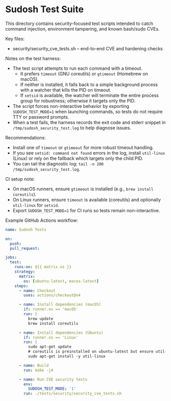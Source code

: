 # Sudosh Test Suite

This directory contains security-focused test scripts intended to catch command injection, environment tampering, and known bash/sudo CVEs.

Key files:
- security/security_cve_tests.sh – end-to-end CVE and hardening checks

Notes on the test harness:
- The test script attempts to run each command with a timeout.
  - It prefers `timeout` (GNU coreutils) or `gtimeout` (Homebrew on macOS).
  - If neither is installed, it falls back to a simple background process with a watcher that kills the PID on timeout.
  - If `setsid` is available, the watcher will terminate the entire process group for robustness; otherwise it targets only the PID.
- The script forces non-interactive behavior by exporting `SUDOSH_TEST_MODE=1` when launching commands, so tests do not require TTY or password prompts.
- When a test fails, the harness records the exit code and stderr snippet in `/tmp/sudosh_security_test.log` to help diagnose issues.

Recommendations:
- Install one of `timeout` or `gtimeout` for more robust timeout handling.
- If you see `setsid: command not found` errors in the log, install `util-linux` (Linux) or rely on the fallback which targets only the child PID.
- You can tail the diagnostic log: `tail -n 200 /tmp/sudosh_security_test.log`.

CI setup note:
- On macOS runners, ensure `gtimeout` is installed (e.g., `brew install coreutils`).
- On Linux runners, ensure `timeout` is available (coreutils) and optionally `util-linux` for `setsid`.
- Export `SUDOSH_TEST_MODE=1` for CI runs so tests remain non-interactive.

Example GitHub Actions workflow:

```yaml
name: Sudosh Tests

on:
  push:
  pull_request:

jobs:
  test:
    runs-on: ${{ matrix.os }}
    strategy:
      matrix:
        os: [ubuntu-latest, macos-latest]
    steps:
      - name: Checkout
        uses: actions/checkout@v4

      - name: Install dependencies (macOS)
        if: runner.os == 'macOS'
        run: |
          brew update
          brew install coreutils

      - name: Install dependencies (Ubuntu)
        if: runner.os == 'Linux'
        run: |
          sudo apt-get update
          # coreutils is preinstalled on ubuntu-latest but ensure util-linux for setsid
          sudo apt-get install -y util-linux

      - name: Build
        run: make -j4

      - name: Run CVE security tests
        env:
          SUDOSH_TEST_MODE: '1'
        run: ./tests/security/security_cve_tests.sh
```

